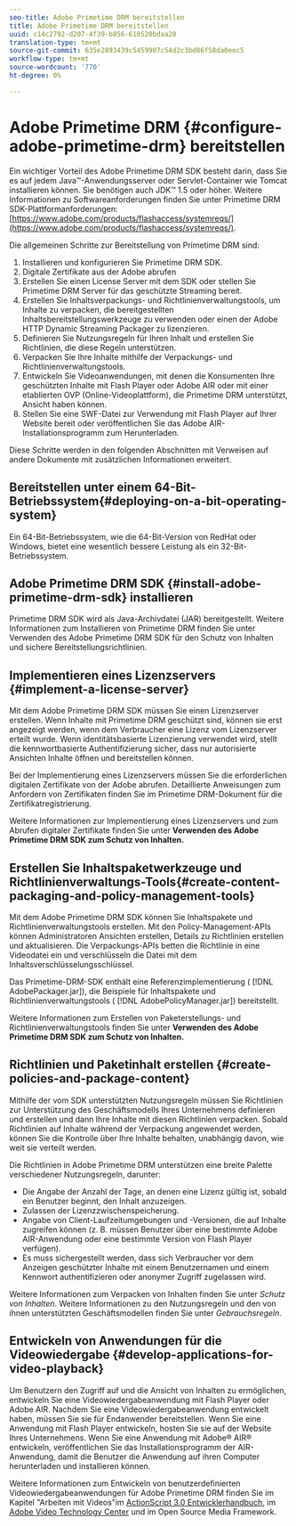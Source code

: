 ```yaml
---
seo-title: Adobe Primetime DRM bereitstellen
title: Adobe Primetime DRM bereitstellen
uuid: c14c2792-d207-4f39-b856-610520bdaa28
translation-type: tm+mt
source-git-commit: 635e2893439c5459907c54d2c3bd86f58da0eec5
workflow-type: tm+mt
source-wordcount: '770'
ht-degree: 0%

---
```



# Adobe Primetime DRM {#configure-adobe-primetime-drm} bereitstellen

Ein wichtiger Vorteil des Adobe Primetime DRM SDK besteht darin, dass Sie es auf jedem Java™-Anwendungsserver oder Servlet-Container wie Tomcat installieren können. Sie benötigen auch JDK™ 1.5 oder höher. Weitere Informationen zu Softwareanforderungen finden Sie unter Primetime DRM SDK-Plattformanforderungen: [https://www.adobe.com/products/flashaccess/systemreqs/](https://www.adobe.com/products/flashaccess/systemreqs/).

Die allgemeinen Schritte zur Bereitstellung von Primetime DRM sind:

1. Installieren und konfigurieren Sie Primetime DRM SDK.
1. Digitale Zertifikate aus der Adobe abrufen
1. Erstellen Sie einen License Server mit dem SDK oder stellen Sie Primetime DRM Server für das geschützte Streaming bereit.
1. Erstellen Sie Inhaltsverpackungs- und Richtlinienverwaltungstools, um Inhalte zu verpacken, die bereitgestellten Inhaltsbereitstellungswerkzeuge zu verwenden oder einen der Adobe HTTP Dynamic Streaming Packager zu lizenzieren.
1. Definieren Sie Nutzungsregeln für Ihren Inhalt und erstellen Sie Richtlinien, die diese Regeln unterstützen.
1. Verpacken Sie Ihre Inhalte mithilfe der Verpackungs- und Richtlinienverwaltungstools.
1. Entwickeln Sie Videoanwendungen, mit denen die Konsumenten Ihre geschützten Inhalte mit Flash Player oder Adobe AIR oder mit einer etablierten OVP (Online-Videoplattform), die Primetime DRM unterstützt, Ansicht haben können.
1. Stellen Sie eine SWF-Datei zur Verwendung mit Flash Player auf Ihrer Website bereit oder veröffentlichen Sie das Adobe AIR-Installationsprogramm zum Herunterladen.

Diese Schritte werden in den folgenden Abschnitten mit Verweisen auf andere Dokumente mit zusätzlichen Informationen erweitert.

## Bereitstellen unter einem 64-Bit-Betriebssystem{#deploying-on-a-bit-operating-system}

Ein 64-Bit-Betriebssystem, wie die 64-Bit-Version von RedHat oder Windows, bietet eine wesentlich bessere Leistung als ein 32-Bit-Betriebssystem.

## Adobe Primetime DRM SDK {#install-adobe-primetime-drm-sdk} installieren

Primetime DRM SDK wird als Java-Archivdatei (JAR) bereitgestellt. Weitere Informationen zum Installieren von Primetime DRM finden Sie unter Verwenden des Adobe Primetime DRM SDK für den Schutz von Inhalten und sichere Bereitstellungsrichtlinien.

## Implementieren eines Lizenzservers {#implement-a-license-server}

Mit dem Adobe Primetime DRM SDK müssen Sie einen Lizenzserver erstellen. Wenn Inhalte mit Primetime DRM geschützt sind, können sie erst angezeigt werden, wenn dem Verbraucher eine Lizenz vom Lizenzserver erteilt wurde. Wenn identitätsbasierte Lizenzierung verwendet wird, stellt die kennwortbasierte Authentifizierung sicher, dass nur autorisierte Ansichten Inhalte öffnen und bereitstellen können.

Bei der Implementierung eines Lizenzservers müssen Sie die erforderlichen digitalen Zertifikate von der Adobe abrufen. Detaillierte Anweisungen zum Anfordern von Zertifikaten finden Sie im Primetime DRM-Dokument für die Zertifikatregistrierung.

Weitere Informationen zur Implementierung eines Lizenzservers und zum Abrufen digitaler Zertifikate finden Sie unter **Verwenden des Adobe Primetime DRM SDK zum Schutz von Inhalten.**

## Erstellen Sie Inhaltspaketwerkzeuge und Richtlinienverwaltungs-Tools{#create-content-packaging-and-policy-management-tools}

Mit dem Adobe Primetime DRM SDK können Sie Inhaltspakete und Richtlinienverwaltungstools erstellen. Mit den Policy-Management-APIs können Administratoren Ansichten erstellen, Details zu Richtlinien erstellen und aktualisieren. Die Verpackungs-APIs betten die Richtlinie in eine Videodatei ein und verschlüsseln die Datei mit dem Inhaltsverschlüsselungsschlüssel.

Das Primetime-DRM-SDK enthält eine Referenzimplementierung ( [!DNL AdobePackager.jar]), die Beispiele für Inhaltspakete und Richtlinienverwaltungstools ( [!DNL AdobePolicyManager.jar]) bereitstellt.

Weitere Informationen zum Erstellen von Paketerstellungs- und Richtlinienverwaltungstools finden Sie unter **Verwenden des Adobe Primetime DRM SDK zum Schutz von Inhalten.**

## Richtlinien und Paketinhalt erstellen {#create-policies-and-package-content}

Mithilfe der vom SDK unterstützten Nutzungsregeln müssen Sie Richtlinien zur Unterstützung des Geschäftsmodells Ihres Unternehmens definieren und erstellen und dann Ihre Inhalte mit diesen Richtlinien verpacken. Sobald Richtlinien auf Inhalte während der Verpackung angewendet werden, können Sie die Kontrolle über Ihre Inhalte behalten, unabhängig davon, wie weit sie verteilt werden.

Die Richtlinien in Adobe Primetime DRM unterstützen eine breite Palette verschiedener Nutzungsregeln, darunter:

* Die Angabe der Anzahl der Tage, an denen eine Lizenz gültig ist, sobald ein Benutzer beginnt, den Inhalt anzuzeigen.
* Zulassen der Lizenzzwischenspeicherung.
* Angabe von Client-Laufzeitumgebungen und -Versionen, die auf Inhalte zugreifen können (z. B. müssen Benutzer über eine bestimmte Adobe AIR-Anwendung oder eine bestimmte Version von Flash Player verfügen).
* Es muss sichergestellt werden, dass sich Verbraucher vor dem Anzeigen geschützter Inhalte mit einem Benutzernamen und einem Kennwort authentifizieren oder anonymer Zugriff zugelassen wird.

Weitere Informationen zum Verpacken von Inhalten finden Sie unter *Schutz von Inhalten*. Weitere Informationen zu den Nutzungsregeln und den von ihnen unterstützten Geschäftsmodellen finden Sie unter *Gebrauchsregeln*.

## Entwickeln von Anwendungen für die Videowiedergabe {#develop-applications-for-video-playback}

Um Benutzern den Zugriff auf und die Ansicht von Inhalten zu ermöglichen, entwickeln Sie eine Videowiedergabeanwendung mit Flash Player oder Adobe AIR. Nachdem Sie eine Videowiedergabeanwendung entwickelt haben, müssen Sie sie für Endanwender bereitstellen. Wenn Sie eine Anwendung mit Flash Player entwickeln, hosten Sie sie auf der Website Ihres Unternehmens. Wenn Sie eine Anwendung mit Adobe® AIR® entwickeln, veröffentlichen Sie das Installationsprogramm der AIR-Anwendung, damit die Benutzer die Anwendung auf ihren Computer herunterladen und installieren können.

Weitere Informationen zum Entwickeln von benutzerdefinierten Videowiedergabeanwendungen für Adobe Primetime DRM finden Sie im Kapitel &quot;Arbeiten mit Videos&quot;im [ActionScript 3.0 Entwicklerhandbuch](https://help.adobe.com/en_US/as3/dev/WS9936fa0d5984e93b3f4f38ec1272a447844-8000.html), im [Adobe Video Technology Center](https://www.adobe.com/devnet/video/) und im Open Source Media Framework.